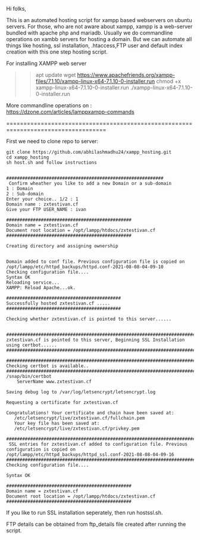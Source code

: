 Hi folks,

This is an automated hosting script for xampp based webservers on ubuntu servers. For those, who are not aware about xampp, xampp is a web-server bundled with apache php and mariadb. Usually we do commandline operations on xambb servers for hosting a domain. But we can automate all things like hosting, ssl installation, .htaccess,FTP user and default index creation with this one step hosting script.

For installing XAMPP web server

>> apt update
>> wget https://www.apachefriends.org/xampp-files/7.1.10/xampp-linux-x64-7.1.10-0-installer.run
>> chmod +x xampp-linux-x64-7.1.10-0-installer.run
>> ./xampp-linux-x64-7.1.10-0-installer.run

More commandline operations on : https://dzone.com/articles/lamppxampp-commands

===================================================================================

First we need to clone repo to server: 

```
git clone https://github.com/abhilashmadhu24/xampp_hosting.git
cd xampp_hosting
sh host.sh and follow instructions
```


```

###########################################################
 Confirm wheather you like to add a new Domain or a sub-domain  
1 : Domain
2 : Sub-domain
Enter your choice.. 1/2 : 1
Domain name : zxtestivan.cf
Give your FTP USER_NAME : ivan

###############################################
Domain name = zxtestivan.cf
Document root location = /opt/lampp/htdocs/zxtestivan.cf 
###############################################

Creating directory and assigning ownership 


Domain added to conf file. Previous configuration file is copied on /opt/lampp/etc/httpd_backups/httpd.conf-2021-08-08-04-09-10
Checking configuration file....
Syntax OK
Reloading service...
XAMPP: Reload Apache...ok.

###########################################
Successfully hosted zxtestivan.cf ..... 
###########################################

Checking whether zxtestivan.cf is pointed to this server......
  

###################################################################################
zxtestivan.cf is pointed to this server, Beginning SSL Installation using certbot......
###################################################################################

###################################################################################
Checking certbot is available..
###################################################################################
/snap/bin/certbot
    ServerName www.zxtestivan.cf

Saving debug log to /var/log/letsencrypt/letsencrypt.log

Requesting a certificate for zxtestivan.cf

Congratulations! Your certificate and chain have been saved at:
   /etc/letsencrypt/live/zxtestivan.cf/fullchain.pem
   Your key file has been saved at:
   /etc/letsencrypt/live/zxtestivan.cf/privkey.pem

#################################################################################################################
 SSL entries for zxtestivan.cf added to configuration file. Previous configuration is copied on /opt/lampp/etc/httpd_backups/httpd_ssl.conf-2021-08-08-04-09-16 
#####################################################################################################################
Checking configuration file....

Syntax OK

###############################################
Domain name = zxtestivan.cf
Document root location = /opt/lampp/htdocs/zxtestivan.cf 
###############################################

```


If you like to run SSL installation seperately, then run hostssl.sh.

FTP details can be obtained from ftp_details file created after running the script.
